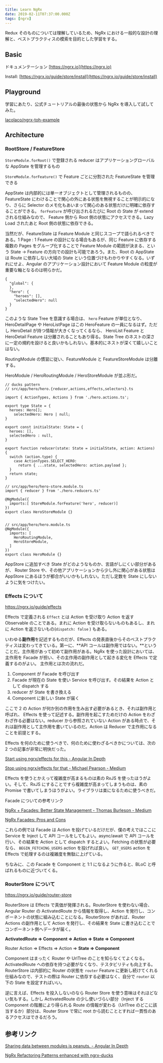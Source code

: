```yaml
---
title: Learn NgRx
date: 2019-02-11T07:37:00.000Z
tags: [ngrx]
---
```


Redux そのものについては理解しているため、NgRx における一般的な設計の理解と、ベストプラクティスの模索を目的とした学習をする。

## Basic

ドキュメンテーション [https://ngrx.io](https://ngrx.io)

Install: [https://ngrx.io/guide/store/install](https://ngrx.io/guide/store/install)

## Playground

学習にあたり、公式チュートリアルの最後の状態から NgRx を導入して試してみた。

[lacolaco/ngrx-toh-example](https://github.com/lacolaco/ngrx-toh-example)

## Architecture

### RootStore / FeatureStore

`StoreModule.forRoot()` で登録される reducer はアプリケーショングローバルな AppState を管理するもの

`StoreModule.forFeature()` で Feature ごとに分割された FeatureState を管理できる

AppState は内部的には単一オブジェクトとして管理されるものの、FeatureState にわけることで関心の外にある状態を無視することが明示的になり、さらに Selector のメモ化もあいまって関心のある状態だけに明確に依存することができる。 `forFeature` が呼び出されるたびに Root の State が extend される仕組みなので、 Feature 側から Root 側の状態にアクセスできる。Lazy Load されたあと Root 側の状態に依存できる。

当然だが、FeatureState は Feature Module と同じスコープで語られるべきである。1 Page : 1 Feature の設計になる場合もあるが、同じ Feature に依存する複数の Pages をグループ化することで Feature Module の範囲が決まる、という State → Feature の方向での設計も可能であろう。また、Root の AppState は Route に依存しない大域の State という位置づけもわかりやすくなる。いずれにせよ、Angular のアプリケーション設計において Feature Module の粒度が重要な軸となるのは明らかだ。

    {
      "global": {
      },
      "hero": {
        "heroes": [],
        "selectedHero": null
      }
    }

このような State Tree を意識する場合は、 `hero` Feature が単位となり、 HeroDetailPage や HeroListPage はこの HeroFeature の一員になるはず。ただし HeroDetail が持つ情報が大きくなってくるなら、 HeroList Feature と HeroDetail Feature は分離されることもあり得る。State Tree のネストの深さに一定の規約を設けると良いかもしれない。基本的にネストが深くて嬉しいことはない。

RoutingModule の慣習に従い、FeatureModule と FeatureStoreModule は分離する。

HeroModule / HeroRoutingModule / HeroStoreModule が並ぶ形だ。

    // ducks pattern
    // src/app/hero/hero.{reducer,actions,effects,selectors}.ts

    import { ActionTypes, Actions } from './hero.actions.ts';

    export type State = {
      heroes: Hero[];
    	selectedHero: Hero | null;
    }

    export const initialState: State = {
      heroes: [],
      selectedHero : null,
    }

    export function reducer(state: State = initialState, action: Actions) {
      switch (action.type) {
        case ActionTypes.SELECT_HERO:
          return { ...state, selectedHero: action.payload };
      }
      return state;
    }

    // src/app/hero/hero-store.module.ts
    import { reducer } from './hero.reducers.ts'

    @NgModule({
      imports:[ StoreModule.forFeature('hero', reducer)]
    })
    export class HeroStoreModule {}


    // src/app/hero/hero.module.ts
    @NgModule({
      imports: [
        HeroRoutingModule,
        HeroStoreModule,
      ]
    })
    export class HeroModule {}

AppStore に追加すべき State がどのようなものか、言語がしにくい部分があるが、 Router Store や、その他アプリケーションから少し外に関心がある状態は AppStore にあるほうが都合がいいかもしれない。ただし定数を State にしないように気をつけたい。

### Effects について

https://ngrx.io/guide/effects

Effects で定義される `Effect` とは Action を受け取り Action を返す Observable のことである。まれに Action を受け取らないものもあるし、まれに Action を返さないもの(`dispatch: false` ) もある。

いわゆる**副作用**を記述するものだが、Effects の発表直後からそのベストプラクティスは変わってきている。第一に、**API コールは副作用ではない。**ということだ。主作用があって初めて副作用がある。NgRx を使った設計においては、主作用を Facade が担い、その主作用の副作用として起きる変化を Effects で定義するのがよい。 主作用とは次の流れだ。

1. Component が Facade を呼び出す
2. Facade が現在の State を使い Service を呼び出す。その結果を Action として dispatch する
3. reducer が State を書き換える
4. Component に新しい State が届く

ここで 2 の Action が何か別の作用を生み出す必要があるとき、それは副作用と呼ばれ、 Effects を使って記述する。副作用を起こすためだけの Action をわざわざ作る必要はない。reducer から参照されていない Action がある時点で、それは副作用として主作用を書いているのだ。Action は Reducer で主作用になることを前提とする。

Effects を何のために使うべきで、何のために使わざるべきかについては、次の 2 つの記事が非常に明快だった。

[Start using ngrx/effects for this - Angular In Depth](https://blog.angularindepth.com/start-using-ngrx-effects-for-this-e0b2bd9da165)

[Stop using ngrx/effects for that - Michael Pearson - Medium](https://medium.com/@m3po22/stop-using-ngrx-effects-for-that-a6ccfe186399)

Effects を使うとかえって複雑度が高まるものは素の RxJS を使ったほうがよい。そして、RxJS にすることですら複雑度が高まってしまうものは、素の Promise で書いてしまうほうがよい。ライブラリは楽になるために使うべきだ。

Facade についての参考リンク

[NgRx + Facades: Better State Management - Thomas Burleson - Medium](https://medium.com/@thomasburleson_11450/ngrx-facades-better-state-management-82a04b9a1e39)

[NgRx Facades: Pros and Cons](https://auth0.com/blog/ngrx-facades-pros-and-cons/)

これらの例では Facade は Action を投げているだけだが、僕の考えではここに Service を Inject して API コールをしてもよい。async/await で API コールを行い、その結果を Action として dispatch するとよい。Fetching の状態が必要なら、 `BEGIN_FETCHING_USERS` action を投げれば良い。 `GET_USERS` action を Effects で処理するのは複雑度を無駄に上げている。

ちなみに、この Facade を Component と 1:1 になるように作ると、BLoC と呼ばれるものに近づいてくる。

### RouterStore について

https://ngrx.io/guide/router-store

RouterStore は Effects で真価が発揮される。RouterStore を使わない場合、Angular Router の ActivatedRoute から情報を取得し、Action を発行し、コンポーネントの状態に組み込むことになる。RouterStore があれば、Router Actions の副作用として Action を発行し、その結果を State に書き込むことでコンポーネント側へデータが届く。

**ActivatedRoute ⇒ Component ⇒ Action ⇒ State ⇒ Component**

Router Action ⇒ Effects ⇒ Action ⇒ **State ⇒ Component**

Component はまったく Router や UrlTree のことを知らなくてよくなる。ActivatedRoute への依存を持つ必要がなくなり、テスタビリティも向上する。RouterStore は内部的に Router の状態を `router` Feature に更新し続けてくれる仕組みなので、テストの際は Router に依存する必要はなく、自分で `router` 以下の State を設定すればいい。

逆に言えば、Effects を投入しないのなら Router Store を使う意味はそれほどない気もする。しかし ActivatedRoute の少し使いづらい部分（Inject する Component の階層により得られる Route の情報が変わる（UrlTree のどこに該当するか）部分は、Router Store で常に root から読むこととすれば一貫性のあるアクセスはできるだろう。

## 参考リンク

[Sharing data between modules is peanuts. - Angular In Depth](https://blog.angularindepth.com/sharing-data-between-modules-is-peanuts-3f40fcb38dd)

[NgRx Refactoring Patterns enhanced with ngrx-ducks](https://speakerdeck.com/gregonnet/ngrx-refactoring-patterns-enhanced-with-ngrx-ducks)

